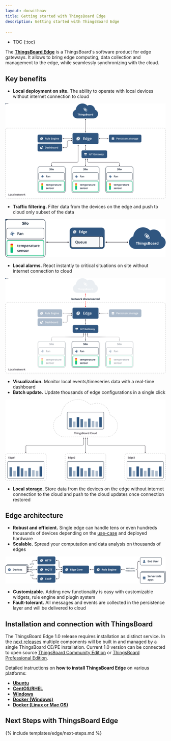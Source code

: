 ```yaml
---
layout: docwithnav
title: Getting started with ThingsBoard Edge
description: Getting started with ThingsBoard Edge

---
```


* TOC
{:toc}

The [**ThingsBoard Edge**](/products/edge/) is a ThingsBoard's software product for edge gateways. 
It allows to bring edge computing, data collection and management to the edge, while seamlessly synchronizing with the cloud. 

## Key benefits
 - **Local deployment on site.** The ability to operate with local devices without internet connection to cloud
 
 ![image](/images/edge/overview/offline_network_.svg)
 
 - **Traffic filtering.** Filter data from the devices on the edge and push to cloud only subset of the data
 
 ![image](/images/edge/overview/data_filtering.svg)
 
 - **Local alarms.** React instantly to critical situations on site without internet connection to cloud
 
 ![image](/images/edge/overview/alarm.svg)
 
 - **Visualization.** Monitor local events/timeseries data with a real-time dashboard
 - **Batch update.** Update thousands of edge configurations in a single click

![image](/images/edge/overview/update_dashboard.svg)

 - **Local storage.** Store data from the devices on the edge without internet connection to the cloud and push to the cloud updates once connection restored

## Edge architecture

- **Robust and efficient.** Single edge can handle tens or even hundreds thousands of devices depending on the [use-case](#next-steps-with-thingsboard-edge) and deployed hardware
- **Scalable.** Spread your computation and data analysis on thousands of edges

![image](/images/edge/overview/edge_architecture.svg)

- **Customizable.** Adding new functionality is easy with customizable widgets, rule engine and plugin system
- **Fault-tolerant.** All messages and events are collected in the persistence layer and will be delivered to cloud
 
<!---
## Video Tutorial

&nbsp; 
  
<div id="video">  
    <div id="video_wrapper">
        <iframe src="https://www.youtube.com/embed/CDt-B5_JiIs" frameborder="0" allowfullscreen></iframe>
    </div>
</div>

--->

## Installation and connection with ThingsBoard

The ThingsBoard Edge 1.0 release requires installation as distinct service. 
In the [next releases](/docs/edge/roadmap.md) multiple components will be built in and managed by a single ThingsBoard CE/PE installation.
Current 1.0 version can be connected to 
open source [ThingsBoard Community Edition](/docs/user-guide/install/installation-options/)
or [ThingsBoard Professional Edition](/docs/user-guide/install/pe/installation-options/).

Detailed instructions on **how to install ThingsBoard Edge** on various platforms:
* [**Ubuntu**](/docs/edge/install/deb-installation)
* [**CentOS/RHEL**](/docs/edge/install/rhel)
* [**Windows**](/docs/edge/install/iwindows)
* [**Docker (Windows)**](/docs/edge/install/docker-windows)
* [**Docker (Linux or Mac OS)**](/docs/edge/install/docker)

## Next Steps with ThingsBoard Edge

{% include templates/edge/next-steps.md %}
